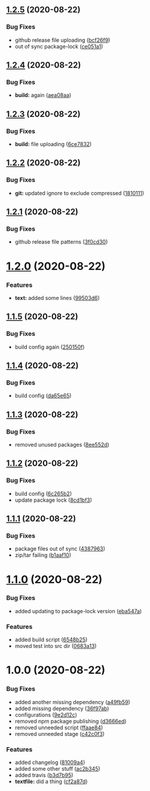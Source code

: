 ## [1.2.5](https://github.com/Kovee98/gren-test/compare/v1.2.4...v1.2.5) (2020-08-22)


### Bug Fixes

* github release file uploading ([bcf26f9](https://github.com/Kovee98/gren-test/commit/bcf26f91a26a62dfbc9281d5dc38121be7cfbf49))
* out of sync package-lock ([ce051a1](https://github.com/Kovee98/gren-test/commit/ce051a1fcd1d024edcb93eddba9c41f96ac146de))

## [1.2.4](https://github.com/Kovee98/gren-test/compare/v1.2.3...v1.2.4) (2020-08-22)


### Bug Fixes

* **build:** again ([aea08aa](https://github.com/Kovee98/gren-test/commit/aea08aa1624c2e64984831b58a5cf1913515ef32))

## [1.2.3](https://github.com/Kovee98/gren-test/compare/v1.2.2...v1.2.3) (2020-08-22)


### Bug Fixes

* **build:** file uploading ([6ce7832](https://github.com/Kovee98/gren-test/commit/6ce783282258bedf53ef5ae254a79bb761b4b3df))

## [1.2.2](https://github.com/Kovee98/gren-test/compare/v1.2.1...v1.2.2) (2020-08-22)


### Bug Fixes

* **git:** updated ignore to exclude compressed ([1810111](https://github.com/Kovee98/gren-test/commit/181011108570ac23fb18e9374ffc3adc4a1f4193))

## [1.2.1](https://github.com/Kovee98/gren-test/compare/v1.2.0...v1.2.1) (2020-08-22)


### Bug Fixes

* github release file patterns ([3f0cd30](https://github.com/Kovee98/gren-test/commit/3f0cd300cff8b588d1e0d1fd35ce389808779cd5))

# [1.2.0](https://github.com/Kovee98/gren-test/compare/v1.1.5...v1.2.0) (2020-08-22)


### Features

* **text:** added some lines ([99503d6](https://github.com/Kovee98/gren-test/commit/99503d63a6b64f23c5120bc0a6bcff3d99668fa0))

## [1.1.5](https://github.com/Kovee98/gren-test/compare/v1.1.4...v1.1.5) (2020-08-22)


### Bug Fixes

* build config again ([250150f](https://github.com/Kovee98/gren-test/commit/250150fb6947c011356721893e05d2389910594c))

## [1.1.4](https://github.com/Kovee98/gren-test/compare/v1.1.3...v1.1.4) (2020-08-22)


### Bug Fixes

* build config ([da65e65](https://github.com/Kovee98/gren-test/commit/da65e65d80f090e627a1c01f857a78e92b67dc66))

## [1.1.3](https://github.com/Kovee98/gren-test/compare/v1.1.2...v1.1.3) (2020-08-22)


### Bug Fixes

* removed unused packages ([8ee552d](https://github.com/Kovee98/gren-test/commit/8ee552dd9c50fbde9f08759101e49a97336e9f17))

## [1.1.2](https://github.com/Kovee98/gren-test/compare/v1.1.1...v1.1.2) (2020-08-22)


### Bug Fixes

* build config ([6c265b2](https://github.com/Kovee98/gren-test/commit/6c265b2395b8318685e4e5ec615a901009bc27ca))
* update package lock ([8cd1bf3](https://github.com/Kovee98/gren-test/commit/8cd1bf3c3a6897cebdd77de5c91354f3ba1b5389))

## [1.1.1](https://github.com/Kovee98/gren-test/compare/v1.1.0...v1.1.1) (2020-08-22)


### Bug Fixes

* package files out of sync ([4387963](https://github.com/Kovee98/gren-test/commit/43879638beb60aff456312f7678256b1d892e5ef))
* zip/tar failing ([b1aaf10](https://github.com/Kovee98/gren-test/commit/b1aaf1083b1a34ae93582abe8642f4a0a7dc7eae))

# [1.1.0](https://github.com/Kovee98/gren-test/compare/v1.0.0...v1.1.0) (2020-08-22)


### Bug Fixes

* added updating to package-lock version ([eba547a](https://github.com/Kovee98/gren-test/commit/eba547a1f2af12e17f4deda502ccf2340c047aa2))


### Features

* added build script ([6548b25](https://github.com/Kovee98/gren-test/commit/6548b252d0042fdcd417bb8ccdbdda463a9f9065))
* moved test into src dir ([0683a13](https://github.com/Kovee98/gren-test/commit/0683a135446a9b44d75af8ee797b6641735d6d15))

# 1.0.0 (2020-08-22)


### Bug Fixes

* added another missing dependency ([a49fb59](https://github.com/Kovee98/gren-test/commit/a49fb59964ae46df3341750b432220b2669eda3a))
* added missing dependency ([36f97ab](https://github.com/Kovee98/gren-test/commit/36f97ab8cd2ddc5259b5d21637003accee4260d9))
* configurations ([9e2d12c](https://github.com/Kovee98/gren-test/commit/9e2d12c621079a03168fe7b6ea2b26921bdd2bba))
* removed npm package publishing ([d3666ed](https://github.com/Kovee98/gren-test/commit/d3666ed5c74888d1237e11f880f9237780856724))
* removed unneeded script ([ffaae84](https://github.com/Kovee98/gren-test/commit/ffaae84371ff72f55195441b9df0b1de83020773))
* removed unneeded stage ([c42c0f3](https://github.com/Kovee98/gren-test/commit/c42c0f3f4ce85cfe0939504aad46aa160cab7c14))


### Features

* added changelog ([81009a4](https://github.com/Kovee98/gren-test/commit/81009a4f18a8624d9a10e4f7e04d27f0fb8b35c2))
* added some other stuff ([ac2b345](https://github.com/Kovee98/gren-test/commit/ac2b345951dd1e385919d031f7659bb81fd27256))
* added travis ([b3d7b95](https://github.com/Kovee98/gren-test/commit/b3d7b95752b0d1af3ceb9c104e363dc36b6b0156))
* **textfile:** did a thing ([cf2a87d](https://github.com/Kovee98/gren-test/commit/cf2a87d30c49aa6276f3587cf0a5c9cf0a91565b))
